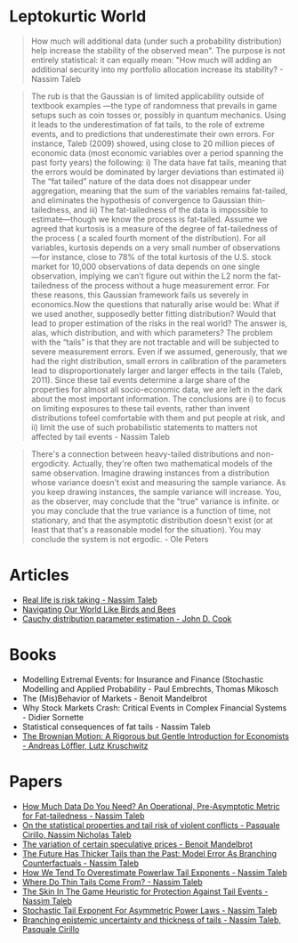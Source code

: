 # Leptokurtic World

> How much will additional data (under such a probability distribution) help increase the stability of the observed mean". The purpose is not entirely statistical: it can equally mean: "How much will adding an additional security into my portfolio allocation increase its stability? - Nassim Taleb

> The rub is that the Gaussian is of limited applicability outside of textbook examples —the type of randomness that prevails in game setups such as coin tosses or, possibly in quantum mechanics. Using it leads to the underestimation of fat tails, to the role of extreme events, and to predictions that underestimate their own errors. For instance, Taleb (2009) showed, using close to 20 million pieces of economic data (most economic variables over a period spanning the past forty years) the following: i) The data have fat tails, meaning that the errors would be dominated by larger deviations than estimated ii) The “fat tailed” nature of the data does not disappear under aggregation, meaning that the sum of the variables remains fat-tailed, and eliminates the hypothesis of convergence to Gaussian thin-tailedness, and iii) The fat-tailedness of the data is impossible to estimate—though we know the process is fat-tailed. Assume we agreed that kurtosis is a measure of the degree of fat-tailedness of the process ( a scaled fourth moment of the distribution). For all variables, kurtosis depends on a very small number of observations —for instance, close to 78% of the total kurtosis of the U.S. stock market for 10,000 observations of data depends on one single observation, implying we can’t figure out within the L2 norm the fat-tailedness of the process without a huge measurement error. For these reasons, this Gaussian framework fails us severely in economics.Now the questions that naturally arise would be: What if we used another, supposedly better fitting distribution? Would that lead to proper estimation of the risks in the real world? The answer is, alas, which distribution, and with which parameters? The problem with the “tails” is that they are not tractable and will be subjected to severe measurement errors. Even if we assumed, generously, that we had the right distribution, small errors in calibration of the parameters lead to disproportionately larger and larger effects in the tails (Taleb, 2011). Since these tail events determine a large share of the properties for almost all socio-economic data, we are left in the dark about the most important information. The conclusions are i) to focus on limiting exposures to these tail events, rather than invent distributions tofeel comfortable with them and put people at risk, and ii) limit the use of such probabilistic statements to matters not affected by tail events - Nassim Taleb

> There's a connection between heavy-tailed distributions and non-ergodicity. Actually, they're often two mathematical models of the same observation. Imagine drawing instances from a distribution whose variance doesn't exist and measuring the sample variance. As you keep drawing instances, the sample variance will increase. You, as the observer, may conclude that the "true" variance is infinite. or you may conclude that the true variance is a function of time, not stationary, and that the asymptotic distribution doesn't exist (or at least that that's a reasonable model for the situation). You may conclude the system is not ergodic. - Ole Peters

# Articles

- [Real life is risk taking - Nassim Taleb](https://medium.com/@nntaleb/real-life-is-risk-taking-ac424efd5fcc)
- [Navigating Our World Like Birds and Bees](https://well.blogs.nytimes.com/2014/01/01/navigating-our-world-like-birds-and-bees/)
- [Cauchy distribution parameter estimation - John D. Cook](https://www.johndcook.com/blog/cauchy_estimation/)
# Books

- Modelling Extremal Events: for Insurance and Finance (Stochastic Modelling and Applied Probability - Paul Embrechts, Thomas Mikosch
- The (Mis)Behavior of Markets - Benoit Mandelbrot
- Why Stock Markets Crash: Critical Events in Complex Financial Systems - Didier Sornette
- Statistical consequences of fat tails - Nassim Taleb
- [The Brownian Motion: A Rigorous but Gentle Introduction for Economists - Andreas Löffler, Lutz Kruschwitz](https://www.goodreads.com/book/show/47155033-the-brownian-motion)

# Papers

- [How Much Data Do You Need? An Operational, Pre-Asymptotic Metric for Fat-tailedness - Nassim Taleb](https://arxiv.org/abs/1802.05495)
- [On the statistical properties and tail risk of violent conflicts - Pasquale Cirillo, Nassim Nicholas Taleb](https://arxiv.org/abs/1505.04722)
- [The variation of certain speculative prices - Benoit Mandelbrot](web.williams.edu/Mathematics/sjmiller/public_html/341Fa09/econ/Mandelbroit_VariationCertainSpeculativePrices.pdf)
- [The Future Has Thicker Tails than the Past: Model Error As Branching Counterfactuals - Nassim Taleb](https://arxiv.org/abs/1209.2298)
- [How We Tend To Overestimate Powerlaw Tail Exponents - Nassim Taleb](https://arxiv.org/abs/1210.1966)
- [Where Do Thin Tails Come From? - Nassim Taleb](https://arxiv.org/abs/1307.6695)
- [The Skin In The Game Heuristic for Protection Against Tail Events - Nassim Taleb](https://arxiv.org/abs/1308.0958)
- [Stochastic Tail Exponent For Asymmetric Power Laws - Nassim Taleb](https://arxiv.org/abs/1609.02369)
- [Branching epistemic uncertainty and thickness of tails - Nassim Taleb, Pasquale Cirillo](https://arxiv.org/abs/1912.00277)
